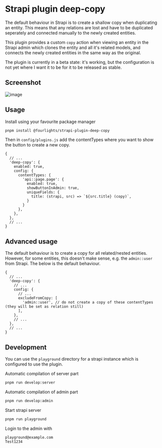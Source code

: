 # Strapi plugin deep-copy

The default behaviour in Strapi is to create a shallow copy when duplicating an entity.
This means that any relations are lost and have to be duplicated seperately and connected manually to the newly created entities.

This plugin provides a custom `copy` action when viewing an entity in the Strapi admin which clones the entity and all it's related models, and connects the newly created entities in the same way as the original.

The plugin is currently in a beta state: it's working, but the configuration is not yet where I want it to be for it to be released as stable.

## Screenshot

![image](https://user-images.githubusercontent.com/112890430/231699202-730b2366-12e9-443f-88bc-f83cae829ce3.png)

## Usage

Install using your favourite package manager

```bash
pnpm install @fourlights/strapi-plugin-deep-copy
```

Then in `config/plugins.js` add the contentTypes where you want to show the button to create a new copy.

```json5
{
  // ...
  'deep-copy': {
    enabled: true,
    config: {
      contentTypes: {
        'api::page.page': {
          enabled: true,
          showButtonInAdmin: true,
          uniqueFields: {
            title: (strapi, src) => `${src.title} (copy)`,
          }
        }
      },
    },
  },
  // ...
}
```

## Advanced usage

The default behaviour is to create a copy for all related/nested entities.
However, for some entities, this doesn't make sense, e.g. the `admin::user` from Strapi.
The below is the default behaviour.

```json5
{
  // ...
  'deep-copy': {
    // ...
    config: {
      // ...
      excludeFromCopy: [
        'admin::user', // do not create a copy of these contentTypes (they will be set as relation still)
      ],
    },
    // ...
  },
  // ...
}
```


## Development

You can use the `playground` directory for a strapi instance which is configured to use the plugin.

Automatic compilation of server part
```bash
pnpm run develop:server
```

Automatic compilation of admin part
```bash
pnpm run develop:admin
```

Start strapi server
```bash
pnpm run playground
```

Login to the admin with

```
playground@example.com
Test1234
```
